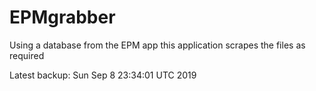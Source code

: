 # EPMgrabber
Using a database from the EPM app this application scrapes the files as required


Latest backup: Sun Sep 8 23:34:01 UTC 2019
